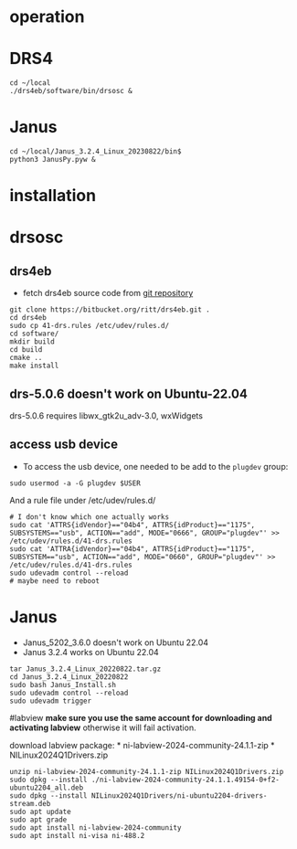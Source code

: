 # operation
# DRS4
```
cd ~/local
./drs4eb/software/bin/drsosc &
```

# Janus
```
cd ~/local/Janus_3.2.4_Linux_20230822/bin$ 
python3 JanusPy.pyw &
```



# installation
# drsosc
## drs4eb
* fetch drs4eb source code from [git repository](https://bitbucket.org/ritt/drs4eb.git) 
```
git clone https://bitbucket.org/ritt/drs4eb.git .
cd drs4eb
sudo cp 41-drs.rules /etc/udev/rules.d/
cd software/
mkdir build
cd build
cmake ..
make install
```

## drs-5.0.6 doesn't work on Ubuntu-22.04
drs-5.0.6 requires libwx_gtk2u_adv-3.0, wxWidgets

## access usb device
* To access the usb device, one needed to be add to the `plugdev` group:
```
sudo usermod -a -G plugdev $USER
```
And a rule file under /etc/udev/rules.d/
```
# I don't know which one actually works
sudo cat 'ATTRS{idVendor}=="04b4", ATTRS{idProduct}=="1175", SUBSYSTEMS=="usb", ACTION=="add", MODE="0666", GROUP="plugdev"' >> /etc/udev/rules.d/41-drs.rules
sudo cat 'ATTRA{idVendor}=="04b4", ATTRS{idProduct}=="1175", SUBSYSTEM=="usb", ACTION=="add", MODE="0660", GROUP="plugdev"' >> /etc/udev/rules.d/41-drs.rules
sudo udevadm control --reload
# maybe need to reboot
```

# Janus
* Janus_5202_3.6.0 doesn't work on Ubuntu 22.04
* Janus 3.2.4 works on Ubuntu 22.04
```
tar Janus_3.2.4_Linux_20220822.tar.gz
cd Janus_3.2.4_Linux_20220822
sudo bash Janus_Install.sh
sudo udevadm control --reload
sudo udevadm trigger

```

#labview
**make sure you use the same account for downloading and activating labview**
otherwise it will fail activation.

download labview package: 
    * ni-labview-2024-community-24.1.1-zip
    * NILinux2024Q1Drivers.zip
```
unzip ni-labview-2024-community-24.1.1-zip NILinux2024Q1Drivers.zip
sudo dpkg --install ./ni-labview-2024-community-24.1.1.49154-0+f2-ubuntu2204_all.deb
sudo dpkg --install NILinux2024Q1Drivers/ni-ubuntu2204-drivers-stream.deb
sudo apt update
sudo apt grade
sudo apt install ni-labview-2024-community
sudo apt install ni-visa ni-488.2
```
